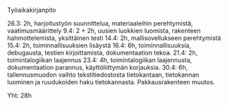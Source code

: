 
Työaikakirjanpito

26.3: 2h, harjoitustyön suunnittelua, materiaaleihin perehtymistä, vaatimusmäärittely
9.4: 2 + 2h, uusien luokkien luomista, rakenteen hahmottelemista, yksittäinen testi
14.4: 2h, mallisovellukseen perehtymistä
15.4: 2h, toiminnallisuuksien lisäystä
16.4: 6h, toiminnallisuuksia, debugausta, testien kirjoittamista, dokumentaation tekoa.
21.4: 2h, toimintalogiikan laajennus
23.4: 4h, toimintalogiikan laajennusta, dokumentaation parannus, käyttöliittymän korjauksia.
30.4: 6h, tallennusmuodon vaihto tekstitiedostosta tietokantaan, tietokannan luominen ja ruudukoiden haku tietokannasta. Pakkausrakenteen muutos.

Yht: 28h
